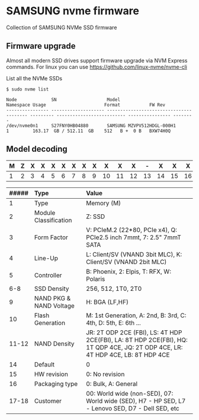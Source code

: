 # SAMSUNG nvme firmware
Collection of SAMSUNG NVMe SSD firmware

## Firmware upgrade
Almost all modern SSD drives support firmware upgrade via NVM Express commands. For linux you can use https://github.com/linux-nvme/nvme-cli

List all the NVMe SSDs

    $ sudo nvme list
    
    Node             SN                   Model                                    Namespace Usage                      Format           FW Rev  
    ---------------- -------------------- ---------------------------------------- --------- -------------------------- ---------------- --------
    /dev/nvme0n1     S27FNY0HB04880       SAMSUNG MZVPV512HDGL-000H1               1         163.17  GB / 512.11  GB    512   B +  0 B   BXW74H0Q

## Model decoding

| M | Z | X   | X  | X  | X  | X  | X  |X   | X  | X  |  X | -  |  X |  X | X  | X  | X  |
| ------------ | ------------ | ------------ | ------------ | ------------ | ------------ | ------------ | ------------ | ------------ | ------------ | ------------ | ------------ | ------------ | ------------ | ------------ | ------------ | ------------ | ------------ |
|  1 |  2 |3   |  4 |  5 |  6 | 7  |  8 |  9 |10   |11   |12   | 13  |14   |15   | 16  | 17  | 18  | 

|##### | Type   | Value|
| :------------ | :------------ | :------------ |
| 1  | Type  |Memory (M)  |
|  2 |Module Classification   | Z: SSD|
|   3| Form Factor  |V: PCIeM.2 (22*80, PCIe x4), Q: PCIe2.5 inch 7mmt, 7: 2.5" 7mmT SATA |
|   4| Line-Up  |L: Client/SV (VNAND 3bit MLC), K: Client/SV (VNAND 2bit MLC) |
|   5| Controller  |B: Phoenix, 2: Elpis, T: RFX, W: Polaris |
|  6-8| SSD Density  | 256, 512, 1T0, 2T0 |
|   9| NAND PKG & NAND Voltage  | H: BGA (LF,HF) |
|   10| Flash Generation  | M: 1st Generation, A: 2nd, B: 3rd, C: 4th, D: 5th, E: 6th ... |
|   11-12| NAND Density  |JR: 2T ODP 2CE (FBI), LS: 4T HDP 2CE(FBI), LA: 8T HDP 2CE(FBI), HQ: 1T QDP 4CE, JQ: 2T ODP 4CE, LR: 4T HDP 4CE, LB: 8T HDP 4CE |
|   14|  Default |0 |
|   15| HW revision  |0: No revision |
|   16|Packaging type   | 0: Bulk, A: General|
|   17-18| Customer  |00: World wide (non-SED), 07: World wide (SED), H7 - HP SED, L7 - Lenovo SED, D7 - Dell SED, etc |


